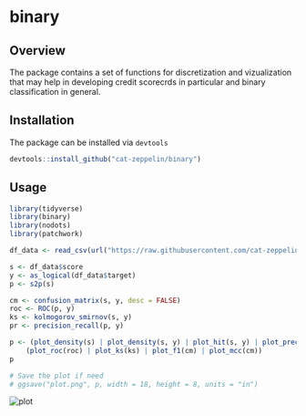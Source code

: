 # binary

## Overview

The package contains a set of functions for discretization and vizualization that may help in developing credit scorecrds in particular and binary classification in general.

## Installation

The package can be installed via `devtools`

``` r
devtools::install_github("cat-zeppelin/binary")
```

## Usage

```r
library(tidyverse)
library(binary)
library(nodots)
library(patchwork)

df_data <- read_csv(url("https://raw.githubusercontent.com/cat-zeppelin/datasets/main/credit-scoring.csv"))

s <- df_data$score
y <- as_logical(df_data$target)
p <- s2p(s)

cm <- confusion_matrix(s, y, desc = FALSE)
roc <- ROC(p, y)
ks <- kolmogorov_smirnov(s, y)
pr <- precision_recall(p, y)

p <- (plot_density(s) | plot_density(s, y) | plot_hit(s, y) | plot_precision_recall(pr)) /
    (plot_roc(roc) | plot_ks(ks) | plot_f1(cm) | plot_mcc(cm))
p

# Save the plot if need
# ggsave("plot.png", p, width = 18, height = 8, units = "in")
```
![plot](https://user-images.githubusercontent.com/7435943/228507251-80c2d40f-b59d-43c1-b908-baf42f2a1068.png)


